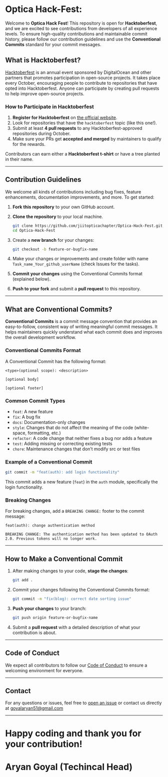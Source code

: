 # Optica Hack-Fest:

Welcome to **Optica Hack Fest**! This repository is open for **Hacktoberfest**, and we are excited to see contributions from developers of all experience levels. To ensure high-quality contributions and maintainable commit history, please follow our contribution guidelines and use the **Conventional Commits** standard for your commit messages.

## What is Hacktoberfest?

[Hacktoberfest](https://hacktoberfest.com) is an annual event sponsored by DigitalOcean and other partners that promotes participation in open-source projects. It takes place every October, encouraging people to contribute to repositories that have opted into Hacktoberfest. Anyone can participate by creating pull requests to help improve open-source projects.

### How to Participate in Hacktoberfest

1. **Register for Hacktoberfest** on [the official website](https://hacktoberfest.com).
2. Look for repositories that have the `hacktoberfest` topic (like this one!).
3. Submit at least **4 pull requests** to any Hacktoberfest-approved repositories during October.
4. Make sure your PRs get **accepted and merged** by maintainers to qualify for the rewards.

Contributors can earn either a **Hacktoberfest t-shirt** or have a tree planted in their name.

---

## Contribution Guidelines

We welcome all kinds of contributions including bug fixes, feature enhancements, documentation improvements, and more. To get started:

1. **Fork this repository** to your own GitHub account.
2. **Clone the repository** to your local machine.
   ```bash
   git clone https://github.com/jiitopticachapter/Optica-Hack-Fest.git
   cd Optica-Hack-Fest
   ```
3. Create a **new branch** for your changes:
   ```bash
   git checkout -b feature-or-bugfix-name
   ```

4. Make your changes or improvements and create folder with name `Task_name_Your_github_userName` (check Issues for the tasks).

5. **Commit your changes** using the Conventional Commits format (explained below).

6. **Push to your fork** and submit a **pull request** to this repository.

---

## What are Conventional Commits?

**Conventional Commits** is a commit message convention that provides an easy-to-follow, consistent way of writing meaningful commit messages. It helps maintainers quickly understand what each commit does and improves the overall development workflow.

### Conventional Commits Format

A Conventional Commit has the following format:

```
<type>(optional scope): <description>

[optional body]

[optional footer]
```

### Common Commit Types
- `feat`: A new feature
- `fix`: A bug fix
- `docs`: Documentation-only changes
- `style`: Changes that do not affect the meaning of the code (white-space, formatting, etc.)
- `refactor`: A code change that neither fixes a bug nor adds a feature
- `test`: Adding missing or correcting existing tests
- `chore`: Maintenance changes that don’t modify src or test files

### Example of a Conventional Commit
```bash
git commit -m "feat(auth): add login functionality"
```
This commit adds a new feature (`feat`) in the `auth` module, specifically the login functionality.

### Breaking Changes
For breaking changes, add a `BREAKING CHANGE:` footer to the commit message:
```
feat(auth): change authentication method

BREAKING CHANGE: The authentication method has been updated to OAuth 2.0. Previous tokens will no longer work.
```

---

## How to Make a Conventional Commit

1. After making changes to your code, **stage the changes**:
   ```bash
   git add .
   ```

2. Commit your changes following the Conventional Commits format:
   ```bash
   git commit -m "fix(blog): correct date sorting issue"
   ```

3. **Push your changes** to your branch:
   ```bash
   git push origin feature-or-bugfix-name
   ```

4. Submit a **pull request** with a detailed description of what your contribution is about.

---

## Code of Conduct

We expect all contributors to follow our [Code of Conduct](CODE_OF_CONDUCT.md) to ensure a welcoming environment for everyone.

---

## Contact

For any questions or issues, feel free to [open an issue](https://github.com/jiitopticachapter/Optica-Hack-Fest/issues) or contact us directly at goyalaryan51@gmail.com

---
# Happy coding and thank you for your contribution!
# Aryan Goyal (Techincal Head)
